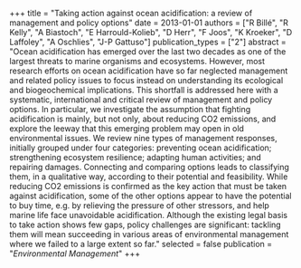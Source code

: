 +++
title = "Taking action against ocean acidification: a review of management and policy options"
date = 2013-01-01
authors = ["R Billé", "R Kelly", "A Biastoch", "E Harrould-Kolieb", "D Herr", "F Joos", "K Kroeker", "D Laffoley", "A Oschlies", "J-P Gattuso"]
publication_types = ["2"]
abstract = "Ocean acidification has emerged over the last two decades as one of the largest threats to marine organisms and ecosystems. However, most research efforts on ocean acidification have so far neglected management and related policy issues to focus instead on understanding its ecological and biogeochemical implications. This shortfall is addressed here with a systematic, international and critical review of management and policy options. In particular, we investigate the assumption that fighting acidification is mainly, but not only, about reducing CO2 emissions, and explore the leeway that this emerging problem may open in old environmental issues. We review nine types of management responses, initially grouped under four categories: preventing ocean acidification; strengthening ecosystem resilience; adapting human activities; and repairing damages. Connecting and comparing options leads to classifying them, in a qualitative way, according to their potential and feasibility. While reducing CO2 emissions is confirmed as the key action that must be taken against acidification, some of the other options appear to have the potential to buy time, e.g. by relieving the pressure of other stressors, and help marine life face unavoidable acidification. Although the existing legal basis to take action shows few gaps, policy challenges are significant: tackling them will mean succeeding in various areas of environmental management where we failed to a large extent so far."
selected = false
publication = "*Environmental Management*"
+++

